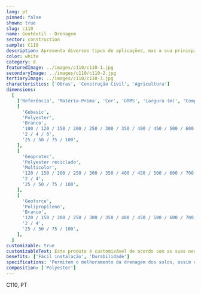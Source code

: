 ```yaml
---
lang: pt
pinned: false
shown: true
slug: c110
name: Geotêxtil - Drenagem
sector: construction
sample: C110
description: Apresenta diversos tipos de aplicações, mas a sua prinicpal função é conceder a melhoria dos solos em termos de drenagem, coberturas e separação.
color: white
category: d
featuredImage: ../images/c110/c110-1.jpg
secondaryImage: ../images/c110/c110-2.jpg
tertiaryImage: ../images/c110/c110-3.jpg
characteristics: ['Obras', 'Construção Cívil', 'Agricultura']
dimensions:
  [
    ['Referência', 'Matéria-Prima', 'Cor', 'GRMS', 'Largura (m)', 'Comprimento (m)'],
    [
      'Gebasic',
      'Polyester',
      'Branco',
      '100 / 120 / 150 / 200 / 250 / 300 / 350 / 400 / 450 / 500 / 600 / 700 / 800 / 1000 / 1200',
      '2 / 4 / 6',
      '25 / 50 / 75 / 100',
    ],
    [
      'Geoprotec',
      'Polyester reciclado',
      'Multicolor',
      '120 / 150 / 200 / 250 / 300 / 350 / 400 / 450 / 500 / 600 / 700 / 1000 / 1200',
      '2 / 4',
      '25 / 50 / 75 / 100',
    ],
    [
      'Geoforce',
      'Polipropileno',
      'Branco',
      '120 / 150 / 200 / 250 / 300 / 350 / 400 / 450 / 500 / 600 / 700 / 800 / 1000 / 1200',
      '2 / 4',
      '25 / 50 / 75 / 100',
    ],
  ]
customizable: true
customizableText: Este produto é customizável de acordo com as suas necessidades. Contacte-nos para mais informações.
benefits: ['Fácil instalação', 'Durabilidade']
specifications: 'Permitem o melhoramento da drenagem dos solos, assim como a separação dos respetivos componentes do solo. As suas principais funções são a separação e drenagem.'
composition: ['Polyester']
---
```


C110, PT
